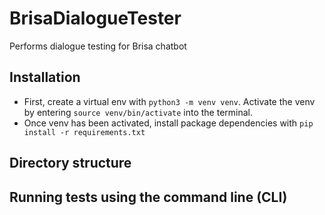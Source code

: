 # BrisaDialogueTester
Performs dialogue testing for Brisa chatbot

## Installation
- First, create a virtual env with ```python3 -m venv venv```. Activate the venv by entering ```source venv/bin/activate``` into the terminal.
- Once venv has been activated, install package dependencies with ```pip install -r requirements.txt```

## Directory structure

## Running tests using the command line (CLI)
